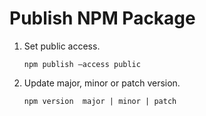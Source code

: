 # Publish NPM Package

1.  Set public access.

        npm publish —access public

2.  Update major, minor or patch version.

        npm version  major | minor | patch
